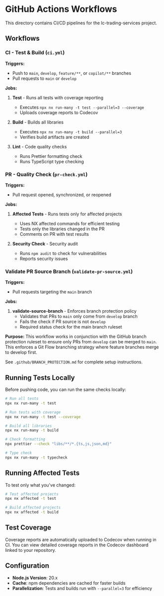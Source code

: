 # GitHub Actions Workflows

This directory contains CI/CD pipelines for the lc-trading-services project.

## Workflows

### CI - Test & Build (`ci.yml`)

**Triggers:**
- Push to `main`, `develop`, `feature/**`, or `copilot/**` branches
- Pull requests to `main` or `develop`

**Jobs:**
1. **Test** - Runs all tests with coverage reporting
   - Executes `npx nx run-many -t test --parallel=3 --coverage`
   - Uploads coverage reports to Codecov
   
2. **Build** - Builds all libraries
   - Executes `npx nx run-many -t build --parallel=3`
   - Verifies build artifacts are created
   
3. **Lint** - Code quality checks
   - Runs Prettier formatting check
   - Runs TypeScript type checking

### PR - Quality Check (`pr-check.yml`)

**Triggers:**
- Pull request opened, synchronized, or reopened

**Jobs:**
1. **Affected Tests** - Runs tests only for affected projects
   - Uses NX affected commands for efficient testing
   - Tests only the libraries changed in the PR
   - Comments on PR with test results

2. **Security Check** - Security audit
   - Runs `npm audit` to check for vulnerabilities
   - Reports security issues

### Validate PR Source Branch (`validate-pr-source.yml`)

**Triggers:**
- Pull requests targeting the `main` branch

**Jobs:**
1. **validate-source-branch** - Enforces branch protection policy
   - Validates that PRs to `main` only come from `develop` branch
   - Fails the check if PR source is not `develop`
   - Required status check for the main branch ruleset

**Purpose:**
This workflow works in conjunction with the GitHub branch protection ruleset
to ensure only PRs from `develop` can be merged to `main`. This enforces a
Git Flow branching strategy where feature branches merge to develop first.

See `.github/BRANCH_PROTECTION.md` for complete setup instructions.

## Running Tests Locally

Before pushing code, you can run the same checks locally:

```bash
# Run all tests
npx nx run-many -t test

# Run tests with coverage
npx nx run-many -t test --coverage

# Build all libraries
npx nx run-many -t build

# Check formatting
npx prettier --check "libs/**/*.{ts,js,json,md}"

# Type check
npx nx run-many -t typecheck
```

## Running Affected Tests

To test only what you've changed:

```bash
# Test affected projects
npx nx affected -t test

# Build affected projects
npx nx affected -t build
```

## Test Coverage

Coverage reports are automatically uploaded to Codecov when running in CI. You can view detailed coverage reports in the Codecov dashboard linked to your repository.

## Configuration

- **Node.js Version**: 20.x
- **Cache**: npm dependencies are cached for faster builds
- **Parallelization**: Tests and builds run with `--parallel=3` for efficiency
